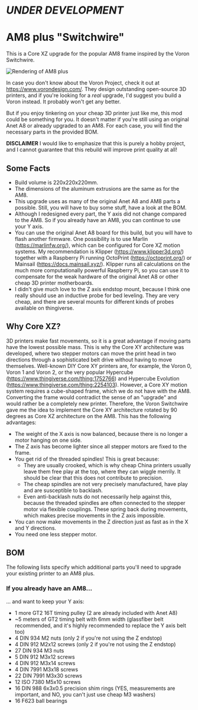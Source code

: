 # *UNDER DEVELOPMENT*

# AM8 plus "Switchwire"
This is a Core XZ upgrade for the popular AM8 frame inspired by the Voron Switchwire.

![Rendering of AM8 plus](https://github.com/maximilian-foerg/AM8-plus-Switchwire/blob/de6ad050a957cc1e82d35bacd7145864ecaa8a1a/Renderings/AM8_plus_Switchwire_2021-Jun-06_10-02-51AM-000_CustomizedView17519671649.png)

In case you don't know about the Voron Project, check it out at https://www.vorondesign.com/. They design outstanding open-source 3D printers, and if you're looking for a *real* upgrade, I'd suggest you build a Voron instead. It probably won't get any better.

But if you enjoy tinkering on your cheap 3D printer just like me, this mod could be something for you. It doesn't matter if you're still using an original Anet A8 or already upgraded to an AM8. For each case, you will find the necessary parts in the provided BOM. 

__DISCLAIMER__
I would like to emphasize that this is purely a hobby project, and I cannot guarantee that this rebuild will improve print quality at all!

## Some Facts
* Build volume is 220x220x220mm.
* The dimensions of the aluminum extrusions are the same as for the AM8.
* This upgrade uses as many of the original Anet A8 and AM8 parts a possible. Still, you will have to buy some stuff, have a look at the BOM.
* Although I redesigned every part, the Y axis did not change compared to the AM8. So if you already have an AM8, you can continue to use your Y axis.
* You can use the original Anet A8 board for this build, but you will have to flash another firmware. One possibility is to use Marlin (https://marlinfw.org/), which can be configured for Core XZ motion systems. My recommendation is Klipper (https://www.klipper3d.org/) together with a Raspberry Pi running OctoPrint (https://octoprint.org/) or Mainsail (https://docs.mainsail.xyz/). Klipper runs all calculations on the much more computationally powerful Raspberry Pi, so you can use it to compensate for the weak hardware of the original Anet A8 or other cheap 3D printer motherboards.
* I didn't give much love to the Z axis endstop mount, because I think one really should use an inductive probe for bed leveling. They are very cheap, and there are several mounts for different kinds of probes available on thingiverse.

## Why Core XZ?
3D printers make fast movements, so it is a great advantage if moving parts have the lowest possible mass. This is why the Core XY architecture was developed, where two stepper motors can move the print head in two directions through a sophisticated belt drive without having to move themselves. Well-known DIY Core XY printers are, for example, the Voron 0, Voron 1 and Voron 2, or the very popular Hypercube (https://www.thingiverse.com/thing:1752766) and Hypercube Evolution (https://www.thingiverse.com/thing:2254103).
However, a Core XY motion system requires a cube-shaped frame, which we do not have with the AM8. Converting the frame would contradict the sense of an "upgrade" and would rather be a completely new printer. Therefore, the Voron Switchwire gave me the idea to implement the Core XY architecture rotated by 90 degrees as Core XZ architecture on the AM8. This has the following advantages:
* The weight of the X axis is now balanced, because there is no longer a motor hanging on one side.
* The Z axis has become lighter since all stepper motors are fixed to the frame.
* You get rid of the threaded spindles! This is great because:
  * They are usually crooked, which is why cheap China printers usually leave them free play at the top, where they can wiggle merrily. It should be clear that this does not contribute to precision.
  * The cheap spindles are not very precisely manufactured, have play and are susceptible to backlash.
  * Even anti-backlash nuts do not necessarily help against this, because the threaded spindles are often connected to the stepper motor via flexible couplings. These spring back during movements, which makes precise movements in the Z axis impossible.
* You can now make movements in the Z direction just as fast as in the X and Y directions.
* You need one less stepper motor.

## BOM
The following lists specify which additional parts you'll need to upgrade your existing printer to an AM8 plus.

### If you already have an AM8...
... and want to keep your Y axis:
* 1 more GT2 16T timing pulley (2 are already included with Anet A8)
* ~5 meters of GT2 timing belt with 6mm width (glassfiber belt recommended, and it's highly recommended to replace the Y axis belt too)
* 4 DIN 934 M2 nuts (only 2 if you're not using the Z endstop)
* 4 DIN 912 M2x12 screws (only 2 if you're not using the Z endstop)
* 27 DIN 934 M3 nuts
* 5 DIN 912 M3x12 screws
* 4 DIN 912 M3x14 screws
* 4 DIN 7991 M3x18 screws
* 22 DIN 7991 M3x30 screws
* 12 ISO 7380 M5x10 screws
* 16 DIN 988 6x3x0.5 precision shim rings (YES, measurements are important, and NO, you can't just use cheap M3 washers)
* 16 F623 ball bearings
